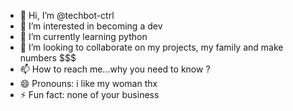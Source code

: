 - 👋 Hi, I’m @techbot-ctrl
- 👀 I’m interested in becoming a dev
- 🌱 I’m currently learning python
- 💞️ I’m looking to collaborate on my projects, my family and make numbers $$$
- 📫 How to reach me...why you need to know ? 
- 😄 Pronouns: i like my woman thx
- ⚡ Fun fact: none of your business

<!---
techbot-ctrl/techbot-ctrl is a ✨ special ✨ repository because its `README.md` (this file) appears on your GitHub profile.
You can click the Preview link to take a look at your changes.
--->

